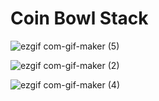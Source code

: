# Coin Bowl Stack
 

![ezgif com-gif-maker (5)](https://user-images.githubusercontent.com/84603321/162055069-a482afb7-d3c3-4f8f-8b51-b0aa5fef3497.gif)


![ezgif com-gif-maker (2)](https://user-images.githubusercontent.com/84603321/161871274-c25b8184-ade0-4d06-98f3-86c4a97b38a6.gif)



![ezgif com-gif-maker (4)](https://user-images.githubusercontent.com/84603321/161871788-0a37d036-f564-4e17-99f7-2ac2c97392db.gif)
